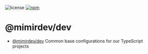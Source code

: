 ![license](https://img.shields.io/badge/License-Apache%202.0-blue?logo=apache&style=flat-square)
[![npm](https://img.shields.io/npm/v/@mimirdev/dev?logo=npm&style=flat-square)](https://www.npmjs.com/package/@mimirdev/dev)

# @mimirdev/dev

- [@mimirdev/dev](packages/dev/) Common base configurations for our TypeScript projects

